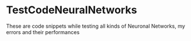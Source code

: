 # TestCodeNeuralNetworks

These are code snippets while testing all kinds of Neuronal Networks, my errors and their performances 